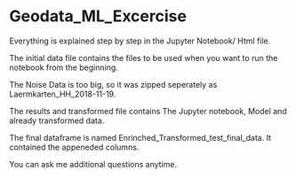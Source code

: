 # Geodata_ML_Excercise

Everything is explained step by step in the Jupyter Notebook/ Html file.

The initial data file contains the files to be used when you want to run the notebook from the beginning.

The Noise Data is too big, so it was zipped seperately as Laermkarten_HH_2018-11-19.

The results and transformed file contains The Jupyter notebook, Model and already transformed data.

The final dataframe is named Enrinched_Transformed_test_final_data. It contained the appeneded columns.

You can ask me additional questions anytime.
